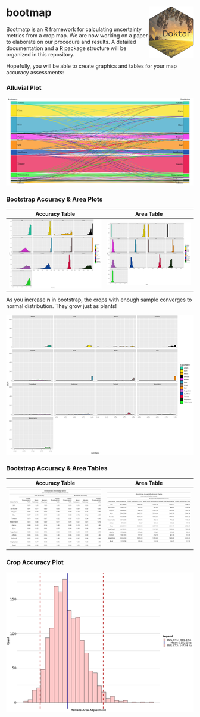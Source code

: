 # bootmap <a href='https://www.doktar.com/'><img src='images/doktarhex2.png' align="right" height="139" /></a>

Bootmatp is an R framework for calculating uncertainty metrics from a crop map.
We are now working on a paper to elaborate on our procedure and results.
A detailed documentation and a R package structure will be organized in this repository.

Hopefully, you will be able to create graphics and tables for your map accuracy assessments:

### Alluvial Plot
<div align="center"><img src="images/Alluvial_Plot.png"></div>

### Bootstrap Accuracy & Area Plots

Accuracy Table              |  Area Table
:-------------------------:|:-------------------------:
![](images/BootHist_Accuracy_1500.png)  |  ![](images/BootHist_Area_1500.png)


As you increase **n** in bootstrap, the crops with enough sample converges to normal distribution. They grow just as plants!
<div align="center"><img src="images/BootHist_Accuracy_1500.gif"></div>

### Bootstrap Accuracy & Area Tables

Accuracy Table              |  Area Table
:-------------------------:|:-------------------------:
![](images/BootTable_Accuracy_1500.png)  |  ![](images/BootTable_Area_1500.png)

### Crop Accuracy Plot
<div align="center"><img src="images/Tomato_Accuracy.png"></div>


